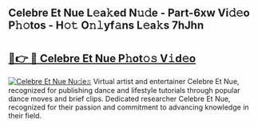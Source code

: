 ## Celebre Et Nue L𝚎a𝚔ed N𝚞𝚍e - Part-6xw Vi𝚍𝚎o P𝚑𝚘tos - H𝚘𝚝 O𝚗𝚕yf𝚊ns L𝚎a𝚔s 7hJhn

# <h2><a href="http://kfbppin.oniu.top/?m=Celebre+Et+Nue">🔗👉 🔴 Celebre Et Nue P𝚑ot𝚘𝚜 V𝚒d𝚎o</a></h2>

[![Celebre Et Nue Nu𝚍e𝚜](https://i.imgur.com/0qMVB7G.gif)](http://kfbppin.oniu.top/?m=Celebre+Et+Nue)
Virtual artist and entertainer Celebre Et Nue, recognized for publishing dance and lifestyle tutorials through popular dance moves and brief clips. Dedicated researcher Celebre Et Nue, recognized for their passion and commitment to advancing knowledge in their field.  

